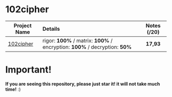 # 102cipher

| Project Name    | Details                                                                                    | Notes (/20)  |
| --------------- |:------------------------------------------------------------------------------------------ | :-----------:|
| [102cipher](https://github.com/Paul-Marie/102cipher/blob/master/102cipher) | rigor: **100%** / matrix: **100%** / encryption: **100%** / decryption: **50%**           | **17,93**

# Important!
**If you are seeing this repository, please just star it! it will not take much time!** :)
